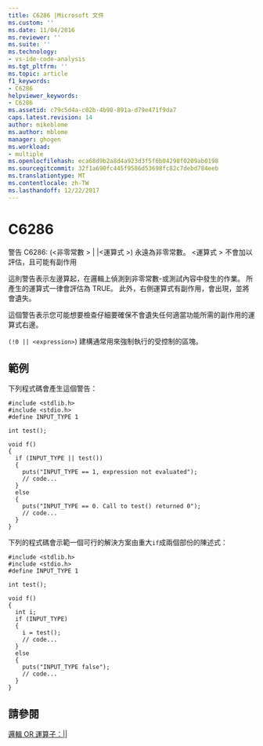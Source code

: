 ```yaml
---
title: C6286 |Microsoft 文件
ms.custom: ''
ms.date: 11/04/2016
ms.reviewer: ''
ms.suite: ''
ms.technology:
- vs-ide-code-analysis
ms.tgt_pltfrm: ''
ms.topic: article
f1_keywords:
- C6286
helpviewer_keywords:
- C6286
ms.assetid: c79c5d4a-c02b-4b98-891a-d79e471f9da7
caps.latest.revision: 14
author: mikeblome
ms.author: mblome
manager: ghogen
ms.workload:
- multiple
ms.openlocfilehash: eca68d9b2a8d4a923d3f5f6b04298f0209ab0198
ms.sourcegitcommit: 32f1a690fc445f9586d53698fc82c7debd784eeb
ms.translationtype: MT
ms.contentlocale: zh-TW
ms.lasthandoff: 12/22/2017
---
```

# <a name="c6286"></a>C6286
警告 C6286: (\<非零常數 > &#124; &#124;\<運算式 >) 永遠為非零常數。 \<運算式 > 不會加以評估，且可能有副作用  
  
 這則警告表示左邊算起，在邏輯上偵測到非零常數-或測試內容中發生的作業。 所產生的運算式一律會評估為 TRUE。 此外，右側運算式有副作用，會出現，並將會遺失。  
  
 這個警告表示您可能想要檢查仔細要確保不會遺失任何適當功能所需的副作用的運算式右邊。  
  
 `(!0 || <expression>`) 建構通常用來強制執行的受控制的區塊。  
  
## <a name="example"></a>範例  
 下列程式碼會產生這個警告：  
  
```  
#include <stdlib.h>  
#include <stdio.h>  
#define INPUT_TYPE 1   
  
int test();  
  
void f()  
{  
  if (INPUT_TYPE || test())   
  {  
    puts("INPUT_TYPE == 1, expression not evaluated");  
    // code...  
  }  
  else  
  {  
    puts("INPUT_TYPE == 0. Call to test() returned 0");  
    // code...  
  }  
}  
```  
  
 下列的程式碼會示範一個可行的解決方案由重大`if`成兩個部份的陳述式：  
  
```  
#include <stdlib.h>  
#include <stdio.h>  
#define INPUT_TYPE 1   
  
int test();  
  
void f()  
{  
  int i;  
  if (INPUT_TYPE)   
  {  
    i = test();  
    // code...  
  }  
  else  
  {  
    puts("INPUT_TYPE false");  
    // code...  
  }  
}  
```  
  
## <a name="see-also"></a>請參閱  
 [邏輯 OR 運算子：&#124;&#124;](/cpp/cpp/logical-or-operator-pipe-pipe)